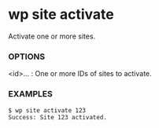 # wp site activate

Activate one or more sites.

### OPTIONS

&lt;id&gt;...
: One or more IDs of sites to activate.

### EXAMPLES

    $ wp site activate 123
    Success: Site 123 activated.



